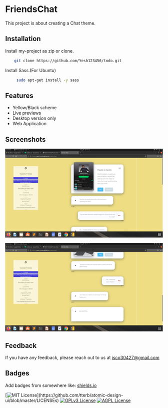 
# FriendsChat

This project is about creating a Chat theme.
## Installation

Install my-project as zip or clone.

```bash
    git clone https://github.com/Yesh123456/todo.git
```

Install Sass.(For Ubuntu)

```bash
     sudo apt-get install -y sass 
```

## Features

- Yellow/Black scheme
- Live previews
- Desktop version only
- Web Application

  
## Screenshots

![App Screenshot](screenshot/screenshot1.png)

![App Screenshot](screenshot/screenshot2.png)




## Feedback

If you have any feedback, please reach out to us at isco30427@gmail.com

  
## Badges

Add badges from somewhere like: [shields.io](https://shields.io/)

[![MIT License](https://img.shields.io/apm/l/atomic-design-ui.svg?)](https://github.com/tterb/atomic-design-ui/blob/master/LICENSEs)
[![GPLv3 License](https://img.shields.io/badge/License-GPL%20v3-yellow.svg)](https://opensource.org/licenses/)
[![AGPL License](https://img.shields.io/badge/license-AGPL-blue.svg)](http://www.gnu.org/licenses/agpl-3.0)

  
